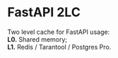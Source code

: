 # FastAPI 2LC
Two level cache for FastAPI usage: \
**L0.** Shared memory; \
**L1.** Redis / Tarantool / Postgres Pro.
